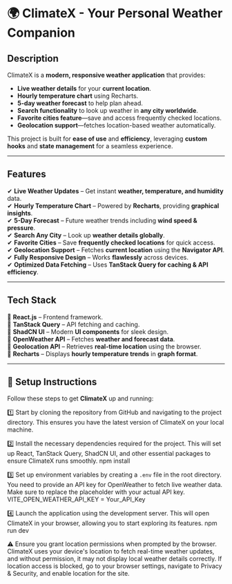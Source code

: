# 🌍 **ClimateX - Your Personal Weather Companion**

## **Description**
ClimateX is a **modern, responsive weather application** that provides:
- **Live weather details** for your **current location**.
- **Hourly temperature chart** using Recharts.
- **5-day weather forecast** to help plan ahead.
- **Search functionality** to look up weather in **any city worldwide**.
- **Favorite cities feature**—save and access frequently checked locations.
- **Geolocation support**—fetches location-based weather automatically.

This project is built for **ease of use** and **efficiency**, leveraging **custom hooks** and **state management** for a seamless experience.

---

## **Features**
✔ **Live Weather Updates** – Get instant **weather, temperature, and humidity** data.  
✔ **Hourly Temperature Chart** – Powered by **Recharts**, providing **graphical insights**.  
✔ **5-Day Forecast** – Future weather trends including **wind speed & pressure**.  
✔ **Search Any City** – Look up **weather details globally**.  
✔ **Favorite Cities** – Save **frequently checked locations** for quick access.  
✔ **Geolocation Support** – Fetches **current location** using the **Navigator API**.  
✔ **Fully Responsive Design** – Works **flawlessly** across devices.  
✔ **Optimized Data Fetching** – Uses **TanStack Query for caching & API efficiency**.  

---

## **Tech Stack**
🔹 **React.js** – Frontend framework.  
🔹 **TanStack Query** – API fetching and caching.  
🔹 **ShadCN UI** – Modern **UI components** for sleek design.  
🔹 **OpenWeather API** – Fetches **weather and forecast data**.  
🔹 **Geolocation API** – Retrieves **real-time location** using the browser.  
🔹 **Recharts** – Displays **hourly temperature trends** in **graph format**.  

---

## 🚀 Setup Instructions

Follow these steps to get **ClimateX** up and running:

1️⃣ Start by cloning the repository from GitHub and navigating to the project directory. This ensures you have the latest version of ClimateX on your local machine.

2️⃣ Install the necessary dependencies required for the project. This will set up React, TanStack Query, ShadCN UI, and other essential packages to ensure ClimateX runs smoothly.
npm install

3️⃣ Set up environment variables by creating a `.env` file in the root directory. You need to provide an API key for OpenWeather to fetch live weather data. Make sure to replace the placeholder with your actual API key.
VITE_OPEN_WEATHER_API_KEY = Your_API_Key

4️⃣ Launch the application using the development server. This will open ClimateX in your browser, allowing you to start exploring its features.
npm run dev

⚠️ Ensure you grant location permissions when prompted by the browser. ClimateX uses your device's location to fetch real-time weather updates, and without permission, it may not display local weather details correctly. If location access is blocked, go to your browser settings, navigate to Privacy & Security, and enable location for the site.